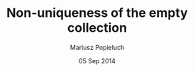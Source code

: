 ---
title: Non-uniqueness of the empty collection
author: Mariusz Popieluch
affiliation: University of Queensland
layout: bite
status: forthcoming
date: 05 Sep 2014
---